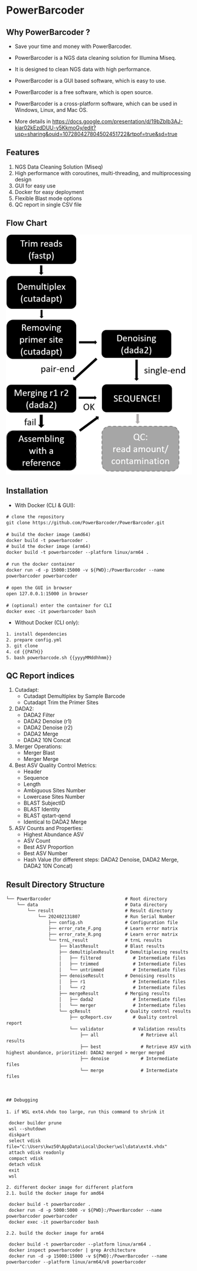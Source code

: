 # PowerBarcoder

## Why PowerBarcoder ?

- Save your time and money with PowerBarcoder.
- PowerBarcoder is a NGS data cleaning solution for Illumina Miseq.
- It is designed to clean NGS data with high performance.
- PowerBarcoder is a GUI based software, which is easy to use.
- PowerBarcoder is a free software, which is open source.
- PowerBarcoder is a cross-platform software, which can be used in Windows, Linux, and Mac OS.

- More details
  in https://docs.google.com/presentation/d/19bZbIb3AJ-kiar02kEzdDUU-y5KkmoGy/edit?usp=sharing&ouid=107280427804502451722&rtpof=true&sd=true

## Features

1. NGS Data Cleaning Solution (Miseq)
2. High performance with coroutines, multi-threading, and multiprocessing design
3. GUI for easy use
4. Docker for easy deployment
5. Flexible Blast mode options
6. QC report in single CSV file

## Flow Chart

![pipeline](https://github.com/PowerBarcoder/PowerBarcoder/blob/main/pipeline.png)

## Installation

- With Docker (CLI & GUI):

```
# clone the repository
git clone https://github.com/PowerBarcoder/PowerBarcoder.git

# build the docker image (amd64)
docker build -t powerbarcoder .
# build the docker image (arm64)
docker build -t powerbarcoder --platform linux/arm64 .

# run the docker container
docker run -d -p 15000:15000 -v ${PWD}:/PowerBarcoder --name powerbarcoder powerbarcoder

# open the GUI in browser
open 127.0.0.1:15000 in browser

# (optional) enter the container for CLI
docker exec -it powerbarcoder bash
```

- Without Docker (CLI only):

```
1. install dependencies
2. prepare config.yml
3. git clone
4. cd {{PATH}}
5. bash powerbarcode.sh {{yyyyMMddhhmm}}
```

## QC Report indices

1. Cutadapt:
    - Cutadapt Demultiplex by Sample Barcode
    - Cutadapt Trim the Primer Sites
2. DADA2:
    - DADA2 Filter
    - DADA2 Denoise (r1)
    - DADA2 Denoise (r2)
    - DADA2 Merge
    - DADA2 10N Concat
3. Merger Operations:
    - Merger Blast
    - Merger Merge
4. Best ASV Quality Control Metrics:
    - Header
    - Sequence
    - Length
    - Ambiguous Sites Number
    - Lowercase Sites Number
    - BLAST SubjectID
    - BLAST Identity
    - BLAST qstart-qend
    - Identical to DADA2 Merge
5. ASV Counts and Properties:
    - Highest Abundance ASV
    - ASV Count
    - Best ASV Proportion
    - Best ASV Number
    - Hash Value (for different steps: DADA2 Denoise, DADA2 Merge, DADA2 10N Concat)

## Result Directory Structure
```
└── PowerBarcoder                            # Root directory
    └── data                                 # Data directory
        └── result                           # Result directory
            └── 202402131807                 # Run Serial Number
                ├── config.sh                # Configuration file
                ├── error_rate_F.png         # Learn error matrix
                ├── error_rate_R.png         # Learn error matrix
                └── trnL_result              # trnL results
                    ├── blastResult          # Blast results
                    ├── demultiplexResult    # Demultiplexing results
                    │   ├── filtered            # Intermediate files
                    │   ├── trimmed             # Intermediate files
                    │   └── untrimmed           # Intermediate files
                    ├── denoiseResult        # Denoising results
                    │   ├── r1                  # Intermediate files
                    │   └── r2                  # Intermediate files
                    ├── mergeResult          # Merging results
                    │   ├── dada2               # Intermediate files
                    │   └── merger              # Intermediate files
                    └── qcResult             # Quality control results
                        ├── qcReport.csv        # Quality control report
                        └── validator           # Validation results
                            ├── all                # Retrieve all results
                            ├── best               # Retrieve ASV with highest abundance, prioritized: DADA2 merged > merger merged
                            ├── denoise            # Intermediate files
                            └── merge              # Intermediate files



## Debugging

1. if WSL ext4.vhdx too large, run this command to shrink it
   ```
     docker builder prune
     wsl --shutdown
     diskpart
     select vdisk file="C:\Users\kwz50\AppData\Local\Docker\wsl\data\ext4.vhdx"
     attach vdisk readonly
     compact vdisk
     detach vdisk
     exit
     wsl
   ```
2. different docker image for different platform
   2.1. build the docker image for amd64
   ```
     docker build -t powerbarcoder .
     docker run -d -p 5000:5000 -v ${PWD}:/PowerBarcoder --name powerbarcoder powerbarcoder
     docker exec -it powerbarcoder bash
   ```
   2.2. build the docker image for arm64
   ```
     docker build -t powerbarcoder --platform linux/arm64 .
     docker inspect powerbarcoder | grep Architecture
     docker run -d -p 15000:15000 -v ${PWD}:/PowerBarcoder --name powerbarcoder --platform linux/arm64/v8 powerbarcoder
   ```